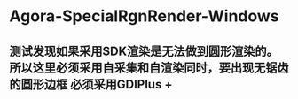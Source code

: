 # Agora-SpecialRgnRender-Windows


## 测试发现如果采用SDK渲染是无法做到圆形渲染的。所以这里必须采用自采集和自渲染同时，要出现无锯齿的圆形边框 必须采用GDIPlus + 
